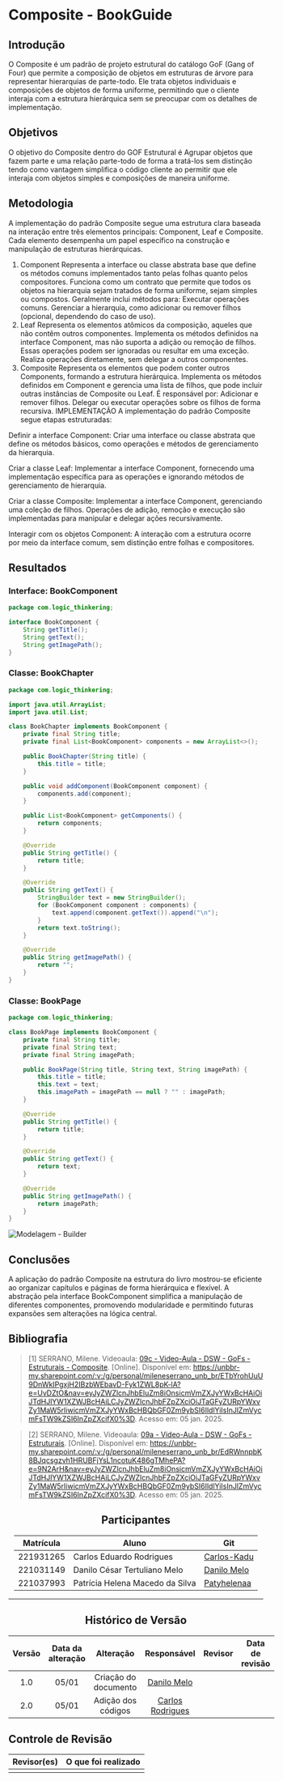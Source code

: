 # Composite - BookGuide


## Introdução 

O Composite é um padrão de projeto estrutural do catálogo GoF (Gang of Four) que permite a composição de objetos em estruturas de árvore para representar hierarquias de parte-todo. Ele trata objetos individuais e composições de objetos de forma uniforme, permitindo que o cliente interaja com a estrutura hierárquica sem se preocupar com os detalhes de implementação.



## Objetivos

O objetivo do Composite dentro do GOF Estrutural é Agrupar objetos que fazem parte e uma relação parte-todo de forma a tratá-los sem distinção tendo como vantagem simplifica o código cliente ao permitir que ele interaja com objetos simples e composições de maneira uniforme.

## Metodologia 
A implementação do padrão Composite segue uma estrutura clara baseada na interação entre três elementos principais: Component, Leaf e Composite. Cada elemento desempenha um papel específico na construção e manipulação de estruturas hierárquicas.

1. Component
Representa a interface ou classe abstrata base que define os métodos comuns implementados tanto pelas folhas quanto pelos compositores.
Funciona como um contrato que permite que todos os objetos na hierarquia sejam tratados de forma uniforme, sejam simples ou compostos.
Geralmente inclui métodos para:
Executar operações comuns.
Gerenciar a hierarquia, como adicionar ou remover filhos (opcional, dependendo do caso de uso).
2. Leaf
Representa os elementos atômicos da composição, aqueles que não contêm outros componentes.
Implementa os métodos definidos na interface Component, mas não suporta a adição ou remoção de filhos. Essas operações podem ser ignoradas ou resultar em uma exceção.
Realiza operações diretamente, sem delegar a outros componentes.
3. Composite
Representa os elementos que podem conter outros Components, formando a estrutura hierárquica.
Implementa os métodos definidos em Component e gerencia uma lista de filhos, que pode incluir outras instâncias de Composite ou Leaf.
É responsável por:
Adicionar e remover filhos.
Delegar ou executar operações sobre os filhos de forma recursiva.
IMPLEMENTAÇÃO
A implementação do padrão Composite segue etapas estruturadas:

Definir a interface Component:
Criar uma interface ou classe abstrata que define os métodos básicos, como operações e métodos de gerenciamento da hierarquia.

Criar a classe Leaf:
Implementar a interface Component, fornecendo uma implementação específica para as operações e ignorando métodos de gerenciamento de hierarquia.

Criar a classe Composite:
Implementar a interface Component, gerenciando uma coleção de filhos. Operações de adição, remoção e execução são implementadas para manipular e delegar ações recursivamente.

Interagir com os objetos Component:
A interação com a estrutura ocorre por meio da interface comum, sem distinção entre folhas e compositores.


## Resultados

### Interface: BookComponent

```java
package com.logic_thinkering;

interface BookComponent {
    String getTitle();
    String getText();
    String getImagePath();
}
```

### Classe: BookChapter

```java
package com.logic_thinkering;

import java.util.ArrayList;
import java.util.List;

class BookChapter implements BookComponent {
    private final String title;
    private final List<BookComponent> components = new ArrayList<>();

    public BookChapter(String title) {
        this.title = title;
    }

    public void addComponent(BookComponent component) {
        components.add(component);
    }

    public List<BookComponent> getComponents() {
        return components;
    }

    @Override
    public String getTitle() {
        return title;
    }

    @Override
    public String getText() {
        StringBuilder text = new StringBuilder();
        for (BookComponent component : components) {
            text.append(component.getText()).append("\n");
        }
        return text.toString();
    }

    @Override
    public String getImagePath() {
        return "";
    }
}
```

### Classe: BookPage

```java
package com.logic_thinkering;

class BookPage implements BookComponent {
    private final String title;
    private final String text;
    private final String imagePath;

    public BookPage(String title, String text, String imagePath) {
        this.title = title;
        this.text = text;
        this.imagePath = imagePath == null ? "" : imagePath;
    }

    @Override
    public String getTitle() {
        return title;
    }

    @Override
    public String getText() {
        return text;
    }

    @Override
    public String getImagePath() {
        return imagePath;
    }
}
```


![Modelagem - Builder](https://raw.githubusercontent.com/UnBArqDsw2024-2/2024.2_G1_Logic_Thinkering_Entrega_03/refs/heads/main/assets/CompositeBookGuide.png)


## Conclusões 

A aplicação do padrão Composite na estrutura do livro mostrou-se eficiente ao organizar capítulos e páginas de forma hierárquica e flexível. A abstração pela interface BookComponent simplifica a manipulação de diferentes componentes, promovendo modularidade e permitindo futuras expansões sem alterações na lógica central.



## Bibliografia

> [1] SERRANO, Milene. Videoaula: [09c - Video-Aula - DSW - GoFs - Estruturais - Composite](https://unbbr-my.sharepoint.com/:v:/g/personal/mileneserrano_unb_br/ETbYrohUuU9DnWkIPgxjH2IBzbWEbavD-Fyk1ZWL8pK-lA?e=UvDZtO&nav=eyJyZWZlcnJhbEluZm8iOnsicmVmZXJyYWxBcHAiOiJTdHJlYW1XZWJBcHAiLCJyZWZlcnJhbFZpZXciOiJTaGFyZURpYWxvZy1MaW5rIiwicmVmZXJyYWxBcHBQbGF0Zm9ybSI6IldlYiIsInJlZmVycmFsTW9kZSI6InZpZXcifX0%3D). [Online]. Disponível em: https://unbbr-my.sharepoint.com/:v:/g/personal/mileneserrano_unb_br/ETbYrohUuU9DnWkIPgxjH2IBzbWEbavD-Fyk1ZWL8pK-lA?e=UvDZtO&nav=eyJyZWZlcnJhbEluZm8iOnsicmVmZXJyYWxBcHAiOiJTdHJlYW1XZWJBcHAiLCJyZWZlcnJhbFZpZXciOiJTaGFyZURpYWxvZy1MaW5rIiwicmVmZXJyYWxBcHBQbGF0Zm9ybSI6IldlYiIsInJlZmVycmFsTW9kZSI6InZpZXcifX0%3D. Acesso em: 05 jan. 2025.

> [2] SERRANO, Milene. Videoaula: [09a - Video-Aula - DSW - GoFs - Estruturais](https://unbbr-my.sharepoint.com/:v:/g/personal/mileneserrano_unb_br/EdRWnnpbK8BJqcsgzvh1HRUBFjYsL1ncotuK486gTMhePA?e=9N2ArH&nav=eyJyZWZlcnJhbEluZm8iOnsicmVmZXJyYWxBcHAiOiJTdHJlYW1XZWJBcHAiLCJyZWZlcnJhbFZpZXciOiJTaGFyZURpYWxvZy1MaW5rIiwicmVmZXJyYWxBcHBQbGF0Zm9ybSI6IldlYiIsInJlZmVycmFsTW9kZSI6InZpZXcifX0%3D). [Online]. Disponível em: https://unbbr-my.sharepoint.com/:v:/g/personal/mileneserrano_unb_br/EdRWnnpbK8BJqcsgzvh1HRUBFjYsL1ncotuK486gTMhePA?e=9N2ArH&nav=eyJyZWZlcnJhbEluZm8iOnsicmVmZXJyYWxBcHAiOiJTdHJlYW1XZWJBcHAiLCJyZWZlcnJhbFZpZXciOiJTaGFyZURpYWxvZy1MaW5rIiwicmVmZXJyYWxBcHBQbGF0Zm9ybSI6IldlYiIsInJlZmVycmFsTW9kZSI6InZpZXcifX0%3D. Acesso em: 05 jan. 2025.

<center>

## Participantes

</center>

<!-- de preferência: em ordem alfabética, seguindo o exemplo: -->

<div style="margin: 0 auto; width: fit-content;">

| Matrícula | Aluno                        | Git                                       |
|-----------|------------------------------|-------------------------------------------|
| 221931265 | Carlos Eduardo Rodrigues | [Carlos-Kadu](https://github.com/carlos-kadu) |
| 221031149 | Danilo César Tertuliano Melo | [Danilo Melo](https://github.com/DaniloCTM) |
| 221037993 | Patrícia Helena Macedo da Silva | [Patyhelenaa](https://github.com/patyhelenaa) |

</div>

---

<center>

## Histórico de Versão

</center>

<!-- Lembre de alterar a data -->
<!-- É PRA POR O NOME, NÃO O USER DO GITHUB -->

<div style="margin: 0 auto; width: fit-content;">

|  Versão   |      Data da alteração       |      Alteração       |                         Responsável                          | Revisor | Data de revisão |
|:---------:|:----------------------------:|:--------------------:|:------------------------------------------------------------:|:-------:|:---------------:|
|    1.0    |            05/01             | Criação do documento | [Danilo Melo](https://github.com/DaniloCTM) |         |
|    2.0    |            05/01             | Adição dos códigos | [Carlos Rodrigues](https://github.com/Carlos-kadu) |         |

</div>

## Controle de Revisão

| Revisor(es) | O que foi realizado |
|:-----------:|:-------------------:|
|             |                     |
